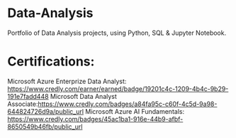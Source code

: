 # Data-Analysis
Portfolio of Data Analysis projects, using Python, SQL & Jupyter Notebook.
# Certifications:
Microsoft Azure Enterprize Data Analyst: https://www.credly.com/earner/earned/badge/19201c4c-1209-4b4c-9b29-191e7fadd448
Microsoft Data Analyst Associate:https://www.credly.com/badges/a84fa95c-c60f-4c5d-9a98-644824726d9a/public_url
Microsoft Azure AI Fundamentals: https://www.credly.com/badges/45ac1ba1-916e-44b9-afbf-8650549b46fb/public_url

